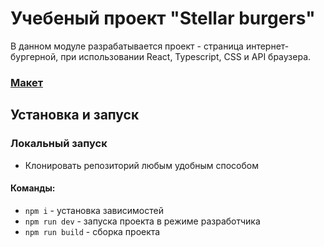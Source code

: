 # Учебеный проект "Stellar burgers"


В данном модуле разрабатывается проект - страница интернет-бургерной, при использовании React, Typescript, CSS и API браузера.

### [Макет](https://www.figma.com/design/zFGN2O5xktHl9VmoOieq5E/React-_-%D0%9F%D1%80%D0%BE%D0%B5%D0%BA%D1%82%D0%BD%D1%8B%D0%B5-%D0%B7%D0%B0%D0%B4%D0%B0%D1%87%D0%B8_external_link?node-id=0-1&p=f&t=OTDfSJVBhZLjdGsu-0)

## Установка и запуск

### Локальный запуск

- Клонировать репозиторий любым удобным способом

#### Команды:
- `npm i` - установка зависимостей
- `npm run dev` - запуска проекта в режиме разработчика
- `npm run build` - сборка проекта


